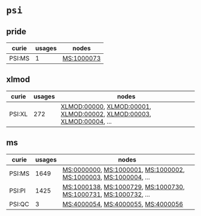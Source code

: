 # `psi`

## pride

| curie   |   usages | nodes                                                   |
|---------|----------|---------------------------------------------------------|
| PSI:MS  |        1 | [MS:1000073](http://purl.obolibrary.org/obo/MS_1000073) |

## xlmod

| curie   |   usages | nodes                                                                                                                                                                                                                                                                                                      |
|---------|----------|------------------------------------------------------------------------------------------------------------------------------------------------------------------------------------------------------------------------------------------------------------------------------------------------------------|
| PSI:XL  |      272 | [XLMOD:00000](http://purl.obolibrary.org/obo/XLMOD_00000), [XLMOD:00001](http://purl.obolibrary.org/obo/XLMOD_00001), [XLMOD:00002](http://purl.obolibrary.org/obo/XLMOD_00002), [XLMOD:00003](http://purl.obolibrary.org/obo/XLMOD_00003), [XLMOD:00004](http://purl.obolibrary.org/obo/XLMOD_00004), ... |

## ms

| curie   |   usages | nodes                                                                                                                                                                                                                                                                                            |
|---------|----------|--------------------------------------------------------------------------------------------------------------------------------------------------------------------------------------------------------------------------------------------------------------------------------------------------|
| PSI:MS  |     1649 | [MS:0000000](http://purl.obolibrary.org/obo/MS_0000000), [MS:1000001](http://purl.obolibrary.org/obo/MS_1000001), [MS:1000002](http://purl.obolibrary.org/obo/MS_1000002), [MS:1000003](http://purl.obolibrary.org/obo/MS_1000003), [MS:1000004](http://purl.obolibrary.org/obo/MS_1000004), ... |
| PSI:PI  |     1425 | [MS:1000138](http://purl.obolibrary.org/obo/MS_1000138), [MS:1000729](http://purl.obolibrary.org/obo/MS_1000729), [MS:1000730](http://purl.obolibrary.org/obo/MS_1000730), [MS:1000731](http://purl.obolibrary.org/obo/MS_1000731), [MS:1000732](http://purl.obolibrary.org/obo/MS_1000732), ... |
| PSI:QC  |        3 | [MS:4000054](http://purl.obolibrary.org/obo/MS_4000054), [MS:4000055](http://purl.obolibrary.org/obo/MS_4000055), [MS:4000056](http://purl.obolibrary.org/obo/MS_4000056)                                                                                                                        |

